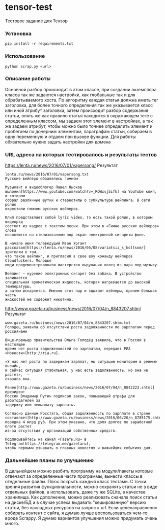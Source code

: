 # tensor-test
Тестовое задание для Тензор

### Установка

```
pip install -r requirements.txt
```

### Использование
```
python scrap.py <url>
```

### Описание работы
Основной разбор происходит в этом классе, при создании экземпляра класса
так же задаются настройки, как глобальные так и для обрабатываемого хоста.
По алгоритму каждая статья должна иметь тег заголовка, для более точного
определения так же указывается класс или иной атрибут заголовка, затем
происходит разбор содержания статьи, опять же как правило статья находится
в окружающем теге с определенным классом, мы задаем этот элемент в 
настройках, а так же задаем атрибут, чтобы можно было точнее определить 
элемент и пробегаем по дочерним элементам, параграфам статьи, собираем 
в одну переменную и отдаем при вызове функции.
Для работы обязательно нужно задать настройки для домена

### URL адреса на которых тестировалось и результаты тестов
https://lenta.ru/news/2016/07/01/vapersong/
Результат
```
lenta.ru/news/2016/07/01/vapersong.txt
Русские вейперы обзавелись гимном

Музыкант и видеоблогер Павел Лысков
выложил[https://www.youtube.com/watch?v=_RQWxvj5ifk] на YouTube клип, в котором
собрал различные шутки и стереотипы о субкультуре вейпинга. В сети ролик
окрестили гимном русских вейперов.

Клип представляет собой lyric video, то есть такой ролик, в котором видеоряд
состоит из кадров с текстом песни. При этом в «Гимне русских вейперов» слова
появляются на стилизованном под экран электронной сигареты фоне.

В начале июня телеведущий Иван Ургант
рассказал[https://lenta.ru/news/2016/06/08/variatsii_s_koltsom/] зрителям о том,
что такое вейпинг, и пригласил в свое шоу команду вейперов Cloudfuckers. Молодые
люди продемонстрировали мастерство выдувания колец из пара под музыку.

Вейпинг — курение электронных сигарет без табака. В устройство заливается
специальная ароматическая жидкость, которая нагревается до высокой температуры,
а затем испаряется. Именно этот пар и вдыхают вейперы, причем большая часть
жидкостей не содержит никотина.
```

http://www.gazeta.ru/business/news/2016/07/04/n_8843207.shtml
Результат
```
www.gazeta.ru/business/news/2016/07/04/n_8843207.shtm.txt
Голодец заявила об отсутствии роста задолженности по зарплатам перед россиянами

Вице-премьер правительства Ольга Голодец заявила, что в России в настоящее
время нет роста задолженностей по зарплатам, передает РИА
«Новости»[http://ria.ru].

«У нас нет роста по задержкам зарплат, мы ситуацию мониторим в режиме онлайн,
и сейчас ситуация стабильная, у нас есть задолженность, но она не растет»,  —
сказала она.

Ранее[http://www.gazeta.ru/business/news/2016/07/04/n_8842223.shtml] президент
России Владимир Путин подписал закон, повышающий штрафы для работодателей за
задержку или невыплату зарплаты.

Согласно данным Росстата, общая задолженность по зарплате в стране
составляет[http://www.gazeta.ru/business/news/2016/06/20/n_8785175.shtml]
порядка 4 млрд руб. При этом указано, что доля долгов по заработной плате растет
из-за отсутствия у организаций собственных средств.

Подписывайтесь на канал «Газеты.Ru» в Telegram[https://telegram.me/gazetaru],
чтобы первыми узнавать о главных новостях и важнейших событиях дня.
```

### Дальнейшие планы по улучшению
В дальнейшем можно разбить программу на модули/пакеты которые отвечают 
за определенные части программы, вынести классы в отедельные файлы.
Плюс покрыть каждый класс тестами.
С точки зрения развития функциональности, можно сохранять статьи не в 
виде отдельных файлов, а использовать, даже ту же SQLite, в качестве 
хранилища.
Как дополнение, можно реализовать сначала поиск статьи на диске/БД и в 
случае успеха выдавать "кешированную" версию статьи, без накладных 
ресурсов на запрос к url.
Если целенаправленно собирать контент с сайта, я думаю лучше 
воспользоваться чем-то вроде Scrappy.
Я думаю вариантов улучшения можно придумать очень много.